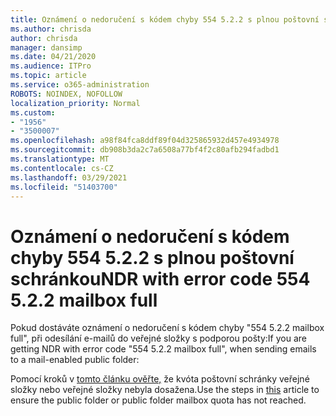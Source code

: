 ```yaml
---
title: Oznámení o nedoručení s kódem chyby 554 5.2.2 s plnou poštovní schránkou
ms.author: chrisda
author: chrisda
manager: dansimp
ms.date: 04/21/2020
ms.audience: ITPro
ms.topic: article
ms.service: o365-administration
ROBOTS: NOINDEX, NOFOLLOW
localization_priority: Normal
ms.custom:
- "1956"
- "3500007"
ms.openlocfilehash: a98f84fca8ddf89f04d325865932d457e4934978
ms.sourcegitcommit: db908b3da2c7a6508a77bf4f2c80afb294fadbd1
ms.translationtype: MT
ms.contentlocale: cs-CZ
ms.lasthandoff: 03/29/2021
ms.locfileid: "51403700"
---
```

# <a name="ndr-with-error-code-554-522-mailbox-full"></a><span data-ttu-id="77725-102">Oznámení o nedoručení s kódem chyby 554 5.2.2 s plnou poštovní schránkou</span><span class="sxs-lookup"><span data-stu-id="77725-102">NDR with error code 554 5.2.2 mailbox full</span></span>

<span data-ttu-id="77725-103">Pokud dostáváte oznámení o nedoručení s kódem chyby "554 5.2.2 mailbox full", při odesílání e-mailů do veřejné složky s podporou pošty:</span><span class="sxs-lookup"><span data-stu-id="77725-103">If you are getting NDR with error code "554 5.2.2 mailbox full", when sending emails to a mail-enabled public folder:</span></span>  

<span data-ttu-id="77725-104">Pomocí kroků v [tomto článku ověřte,](https://aka.ms/554522) že kvóta poštovní schránky veřejné složky nebo veřejné složky nebyla dosažena.</span><span class="sxs-lookup"><span data-stu-id="77725-104">Use the steps in [this](https://aka.ms/554522) article to ensure the public folder or public folder mailbox quota has not reached.</span></span>
